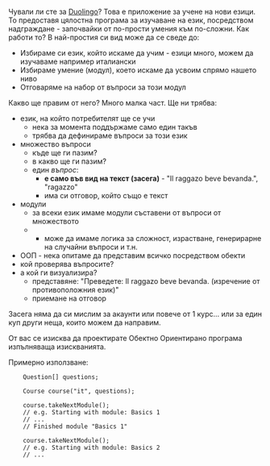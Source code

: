 Чували ли сте за [Duolingo](duolingo.com)? Това е приложение за учене на нови езици. То предоставя цялостна програма за изучаване на език, посредством надграждане - започвайки от по-прости умения към по-сложни. Как работи то? В най-простия си вид може да се сведе до:
 - Избираме си език, който искаме да учим - езици много, можем да изучаваме например италиански
 - Избираме умение (модул), което искаме да усвоим спрямо нашето ниво
 - Отговаряме на набор от въпроси за този модул


Какво ще правим от него? Много малка част. Ще ни трябва:
- език, на който потребителят ще се учи
    - нека за момента поддържаме само един такъв
    - трябва да дефинираме въпроси за този език 
- множество въпроси
    - къде ще ги пазим?
    - в какво ще ги пазим?
    - един *въпрос*:
        - **е само във вид на текст (засега)** - "Il raggazo bevе bevanda.", "ragazzo"
        - има си отговор, който също е текст
- модули
    - за всеки език имаме модули съставени от въпроси от множеството
    - + може да имаме логика за сложност, израстване, генерирарне на случайни въпроси и т.н.
- ООП - нека опитаме да представим всичко посредством обекти
- кой проверява въпросите?
- а кой ги визуализира?
    - представяне: "Преведете: Il raggazo bevе bevanda. (изречение от противоположния език)"
    - приемане на отговор


Засега няма да си мислим за акаунти или повече от 1 курс... или за един куп други неща, които можем да направим.

От вас се изисква да проектирате Обектно Ориентирано програма изпълняваща изискванията.

Примерно използване:
```
    Question[] questions;

    Course course("it", questions);

    course.takeNextModule();
    // e.g. Starting with module: Basics 1
    // ...
    // Finished module "Basics 1"

    course.takeNextModule();
    // e.g. Starting with module: Basics 2
    // ...
```
